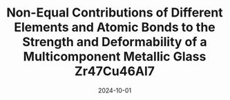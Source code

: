 ---
title: "Non-Equal Contributions of Different Elements and Atomic Bonds to the Strength and Deformability of a Multicomponent Metallic Glass Zr47Cu46Al7"
collection: publications
permalink: /publication/2024-04-16-paper-title-number-3
date: 2024-10-01
venue: 'MDPI Molecules'
paperurl: 'https://www.mdpi.com/1420-3049/29/21/5005'
citation: 'Donghua Xu, Olivia Gordon, <b>Muyang Ye</b>, Lei Chen, Tittaya Thaiyanurak, Zhengming Wang'
---